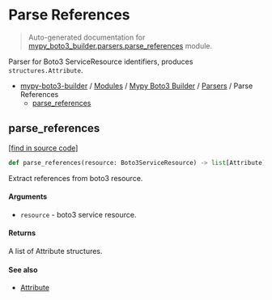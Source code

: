 # Parse References

> Auto-generated documentation for [mypy_boto3_builder.parsers.parse_references](https://github.com/vemel/mypy_boto3_builder/blob/main/mypy_boto3_builder/parsers/parse_references.py) module.

Parser for Boto3 ServiceResource identifiers, produces `structures.Attribute`.

- [mypy-boto3-builder](../../README.md#mypy_boto3_builder) / [Modules](../../MODULES.md#mypy-boto3-builder-modules) / [Mypy Boto3 Builder](../index.md#mypy-boto3-builder) / [Parsers](index.md#parsers) / Parse References
    - [parse_references](#parse_references)

## parse_references

[[find in source code]](https://github.com/vemel/mypy_boto3_builder/blob/main/mypy_boto3_builder/parsers/parse_references.py#L13)

```python
def parse_references(resource: Boto3ServiceResource) -> list[Attribute]:
```

Extract references from boto3 resource.

#### Arguments

- `resource` - boto3 service resource.

#### Returns

A list of Attribute structures.

#### See also

- [Attribute](../structures/attribute.md#attribute)
